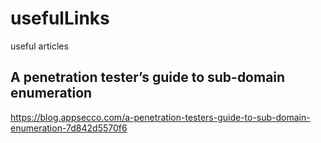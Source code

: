 # usefulLinks
useful articles

## A penetration tester’s guide to sub-domain enumeration
https://blog.appsecco.com/a-penetration-testers-guide-to-sub-domain-enumeration-7d842d5570f6
